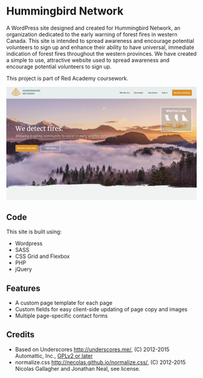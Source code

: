 # Hummingbird Network 

A WordPress site designed and created for Hummingbird Network, an organization dedicated to the early warning of forest fires in western Canada. This site is intended to spread awareness and encourage potential volunteers to sign up and enhance their ability to have universal, immediate indication of forest fires throughout the western provinces. We have created a simple to use, attractive website used to spread awareness and encourage potential volunteers to sign up.

This project is part of Red Academy coursework.

![](./screenshot.jpg)


## Code

This site is built using:
- Wordpress
- SASS
- CSS Grid and Flexbox
- PHP
- jQuery


## Features

- A custom page template for each page
- Custom fields for easy client-side updating of page copy and images
- Multiple page-specific contact forms


## Credits

* Based on Underscores http://underscores.me/, (C) 2012-2015 Automattic, Inc., [GPLv2 or later](https://www.gnu.org/licenses/gpl-2.0.html)
* normalize.css http://necolas.github.io/normalize.css/, (C) 2012-2015 Nicolas Gallagher and Jonathan Neal, see license.